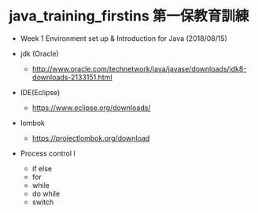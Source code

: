 # java_training_firstins 第一保教育訓練
- Week 1 Environment set up & Introduction for Java (2018/08/15)
 - jdk (Oracle)
    - http://www.oracle.com/technetwork/java/javase/downloads/jdk8-downloads-2133151.html
 - IDE(Eclipse)
    - https://www.eclipse.org/downloads/
 - lombok
    - https://projectlombok.org/download
 
 - Process control I
    - if else
    - for
    - while
    - do while
    - switch
